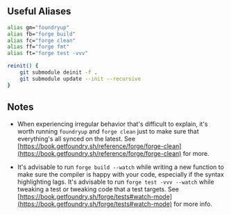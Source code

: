## Useful Aliases

```bash
alias gm="foundryup"
alias fb="forge build"
alias fc="forge clean"
alias ff="forge fmt"
alias ft="forge test -vvv"

reinit() {
    git submodule deinit -f .
    git submodule update --init --recursive
}
```

## Notes

- When experiencing irregular behavior that's difficult to explain, it's worth running `foundryup` and `forge clean` just to make sure that everything's all synced on the latest. See [https://book.getfoundry.sh/reference/forge/forge-clean](https://book.getfoundry.sh/reference/forge/forge-clean) for more.

- It's advisable to run `forge build --watch` while writing a new function to make sure the compiler is happy with your code, especially if the syntax highlighting lags. It's advisable to run `forge test -vvv --watch` while tweaking a test or tweaking code that a test targets. See [https://book.getfoundry.sh/forge/tests#watch-mode](https://book.getfoundry.sh/forge/tests#watch-mode) for more info.
